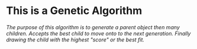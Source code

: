 # This is a Genetic Algorithm
###### The purpose of this algorithm is to generate a parent object then many children. Accepts the best child to move onto to the next generation. Finally drawing the child with the highest "score" or the best fit.
